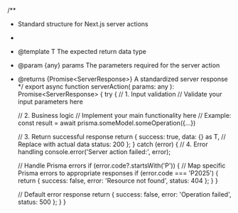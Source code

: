/**
 * Standard structure for Next.js server actions
 * 
 * @template T The expected return data type
 * @param {any} params The parameters required for the server action
 * @returns {Promise<ServerResponse<T>>} A standardized server response
 */
export async function serverAction<T>(
  params: any
): Promise<ServerResponse<T>> {
  try {
    // 1. Input validation
    // Validate your input parameters here
    
    // 2. Business logic
    // Implement your main functionality here
    // Example: const result = await prisma.someModel.someOperation({...})
    
    // 3. Return successful response
    return {
      success: true,
      data: {} as T, // Replace with actual data
      status: 200
    };
  } catch (error) {
    // 4. Error handling
    console.error('Server action failed:', error);
    
    // Handle Prisma errors
    if (error.code?.startsWith('P')) {
      // Map specific Prisma errors to appropriate responses
      if (error.code === 'P2025') {
        return {
          success: false,
          error: 'Resource not found',
          status: 404
        };
      }
    }
    
    // Default error response
    return {
      success: false,
      error: 'Operation failed',
      status: 500
    };
  }
}